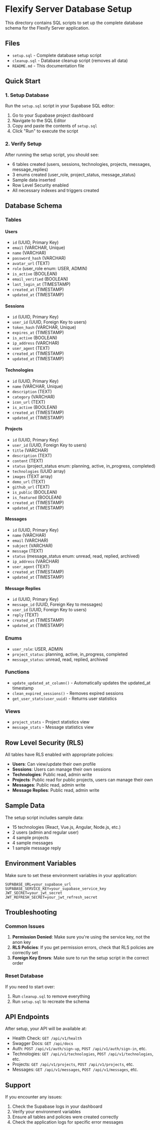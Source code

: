 # Flexify Server Database Setup

This directory contains SQL scripts to set up the complete database schema for the Flexify Server application.

## Files

- `setup.sql` - Complete database setup script
- `cleanup.sql` - Database cleanup script (removes all data)
- `README.md` - This documentation file

## Quick Start

### 1. Setup Database

Run the `setup.sql` script in your Supabase SQL editor:

1. Go to your Supabase project dashboard
2. Navigate to the SQL Editor
3. Copy and paste the contents of `setup.sql`
4. Click "Run" to execute the script

### 2. Verify Setup

After running the setup script, you should see:

- 6 tables created (users, sessions, technologies, projects, messages, message_replies)
- 3 enums created (user_role, project_status, message_status)
- Sample data inserted
- Row Level Security enabled
- All necessary indexes and triggers created

## Database Schema

### Tables

#### Users

- `id` (UUID, Primary Key)
- `email` (VARCHAR, Unique)
- `name` (VARCHAR)
- `password_hash` (VARCHAR)
- `avatar_url` (TEXT)
- `role` (user_role enum: USER, ADMIN)
- `is_active` (BOOLEAN)
- `email_verified` (BOOLEAN)
- `last_login_at` (TIMESTAMP)
- `created_at` (TIMESTAMP)
- `updated_at` (TIMESTAMP)

#### Sessions

- `id` (UUID, Primary Key)
- `user_id` (UUID, Foreign Key to users)
- `token_hash` (VARCHAR, Unique)
- `expires_at` (TIMESTAMP)
- `is_active` (BOOLEAN)
- `ip_address` (VARCHAR)
- `user_agent` (TEXT)
- `created_at` (TIMESTAMP)
- `updated_at` (TIMESTAMP)

#### Technologies

- `id` (UUID, Primary Key)
- `name` (VARCHAR, Unique)
- `description` (TEXT)
- `category` (VARCHAR)
- `icon_url` (TEXT)
- `is_active` (BOOLEAN)
- `created_at` (TIMESTAMP)
- `updated_at` (TIMESTAMP)

#### Projects

- `id` (UUID, Primary Key)
- `user_id` (UUID, Foreign Key to users)
- `title` (VARCHAR)
- `description` (TEXT)
- `content` (TEXT)
- `status` (project_status enum: planning, active, in_progress, completed)
- `technologies` (UUID array)
- `images` (TEXT array)
- `demo_url` (TEXT)
- `github_url` (TEXT)
- `is_public` (BOOLEAN)
- `is_featured` (BOOLEAN)
- `created_at` (TIMESTAMP)
- `updated_at` (TIMESTAMP)

#### Messages

- `id` (UUID, Primary Key)
- `name` (VARCHAR)
- `email` (VARCHAR)
- `subject` (VARCHAR)
- `message` (TEXT)
- `status` (message_status enum: unread, read, replied, archived)
- `ip_address` (VARCHAR)
- `user_agent` (TEXT)
- `created_at` (TIMESTAMP)
- `updated_at` (TIMESTAMP)

#### Message Replies

- `id` (UUID, Primary Key)
- `message_id` (UUID, Foreign Key to messages)
- `user_id` (UUID, Foreign Key to users)
- `reply` (TEXT)
- `created_at` (TIMESTAMP)
- `updated_at` (TIMESTAMP)

### Enums

- `user_role`: USER, ADMIN
- `project_status`: planning, active, in_progress, completed
- `message_status`: unread, read, replied, archived

### Functions

- `update_updated_at_column()` - Automatically updates the updated_at timestamp
- `clean_expired_sessions()` - Removes expired sessions
- `get_user_stats(user_uuid)` - Returns user statistics

### Views

- `project_stats` - Project statistics view
- `message_stats` - Message statistics view

## Row Level Security (RLS)

All tables have RLS enabled with appropriate policies:

- **Users**: Can view/update their own profile
- **Sessions**: Users can manage their own sessions
- **Technologies**: Public read, admin write
- **Projects**: Public read for public projects, users can manage their own
- **Messages**: Public read, admin write
- **Message Replies**: Public read, admin write

## Sample Data

The setup script includes sample data:

- 15 technologies (React, Vue.js, Angular, Node.js, etc.)
- 2 users (admin and regular user)
- 4 sample projects
- 4 sample messages
- 1 sample message reply

## Environment Variables

Make sure to set these environment variables in your application:

```env
SUPABASE_URL=your_supabase_url
SUPABASE_SERVICE_KEY=your_supabase_service_key
JWT_SECRET=your_jwt_secret
JWT_REFRESH_SECRET=your_jwt_refresh_secret
```

## Troubleshooting

### Common Issues

1. **Permission Denied**: Make sure you're using the service key, not the anon key
2. **RLS Policies**: If you get permission errors, check that RLS policies are correctly set
3. **Foreign Key Errors**: Make sure to run the setup script in the correct order

### Reset Database

If you need to start over:

1. Run `cleanup.sql` to remove everything
2. Run `setup.sql` to recreate the schema

## API Endpoints

After setup, your API will be available at:

- Health Check: `GET /api/v1/health`
- Swagger Docs: `GET /api/docs`
- Auth: `POST /api/v1/auth/sign-up`, `POST /api/v1/auth/sign-in`, etc.
- Technologies: `GET /api/v1/technologies`, `POST /api/v1/technologies`, etc.
- Projects: `GET /api/v1/projects`, `POST /api/v1/projects`, etc.
- Messages: `GET /api/v1/messages`, `POST /api/v1/messages`, etc.

## Support

If you encounter any issues:

1. Check the Supabase logs in your dashboard
2. Verify your environment variables
3. Ensure all tables and policies were created correctly
4. Check the application logs for specific error messages
